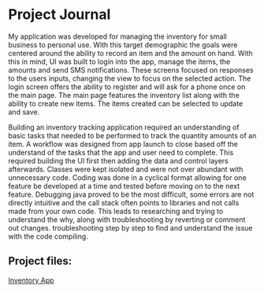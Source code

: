 
# Project Journal

My application was developed for managing the inventory for small business to personal use.  With this target demographic the goals were centered around the ability to record an item and the amount on hand.  With this in mind, UI was built to login into the app, manage the items, the amounts and send SMS notifications.  These screens focused on responses to the users inputs, changing the view to focus on the selected action.  The login screen offers the ability to register and will ask for a phone once on the main page.  The main page features the inventory list along with the ability to create new items.  The items created can be selected to update and save.  

Building an inventory tracking application required an understanding of basic tasks that needed to be performed to track the quantity amounts of an item.  A workflow was designed from app launch to close based off the understand of the tasks that the app and user need to complete.  This required building the UI first then adding the data and control layers afterwards.  Classes were kept isolated and were not over abundant with unnecessary code.  Coding was done in a cyclical format allowing for one feature be developed at a time and tested before moving on to the next feature.  Debugging java proved to be the most difficult, some errors are not directly intuitive and the call stack often points to libraries and not calls made from your own code.  This leads to researching and trying to understand the why, along with troubleshooting by reverting or comment out changes.  troubleshooting step by step to find and understand the issue with the code compiling.  

## Project files:
[Inventory App](/Cplusplus-Program/CS-360/Project3_InventoryApp_Courts.zip)